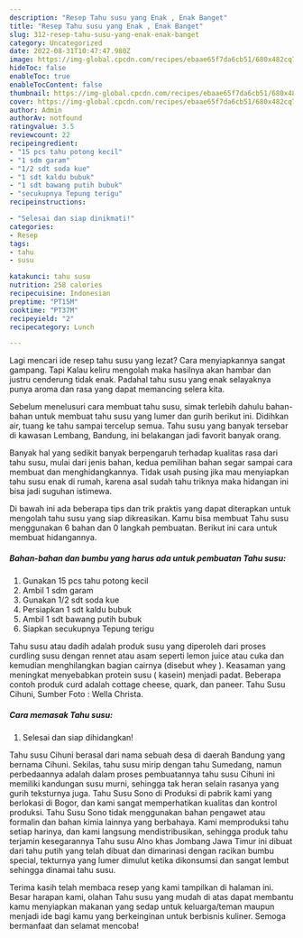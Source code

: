 ```yaml
---
description: "Resep Tahu susu yang Enak , Enak Banget"
title: "Resep Tahu susu yang Enak , Enak Banget"
slug: 312-resep-tahu-susu-yang-enak-enak-banget
category: Uncategorized
date: 2022-08-31T10:47:47.980Z
image: https://img-global.cpcdn.com/recipes/ebaae65f7da6cb51/680x482cq70/tahu-susu-foto-resep-utama.jpg
hideToc: false
enableToc: true
enableTocContent: false
thumbnail: https://img-global.cpcdn.com/recipes/ebaae65f7da6cb51/680x482cq70/tahu-susu-foto-resep-utama.jpg
cover: https://img-global.cpcdn.com/recipes/ebaae65f7da6cb51/680x482cq70/tahu-susu-foto-resep-utama.jpg
author: Admin
authorAv: notfound
ratingvalue: 3.5
reviewcount: 22
recipeingredient:
- "15 pcs tahu potong kecil"
- "1 sdm garam"
- "1/2 sdt soda kue"
- "1 sdt kaldu bubuk"
- "1 sdt bawang putih bubuk"
- "secukupnya Tepung terigu"
recipeinstructions:

- "Selesai dan siap dinikmati!"
categories:
- Resep
tags:
- tahu
- susu

katakunci: tahu susu 
nutrition: 258 calories
recipecuisine: Indonesian
preptime: "PT15M"
cooktime: "PT37M"
recipeyield: "2"
recipecategory: Lunch

---
```



Lagi mencari ide resep tahu susu yang lezat? Cara menyiapkannya sangat gampang. Tapi Kalau keliru mengolah maka hasilnya akan hambar dan justru cenderung tidak enak. Padahal tahu susu yang enak selayaknya punya aroma dan rasa yang dapat memancing selera kita.


Sebelum menelusuri cara membuat tahu susu, simak terlebih dahulu bahan-bahan untuk membuat tahu susu yang lumer dan gurih berikut ini. Didihkan air, tuang ke tahu sampai tercelup semua. Tahu susu yang banyak tersebar di kawasan Lembang, Bandung, ini belakangan jadi favorit banyak orang.

Banyak hal yang sedikit banyak berpengaruh terhadap kualitas rasa dari tahu susu, mulai dari jenis bahan, kedua pemilihan bahan segar sampai cara membuat dan menghidangkannya. Tidak usah pusing jika mau menyiapkan tahu susu enak di rumah, karena asal sudah tahu triknya maka hidangan ini bisa jadi suguhan istimewa.


Di bawah ini ada beberapa tips dan trik praktis yang dapat diterapkan untuk mengolah tahu susu yang siap dikreasikan. Kamu bisa membuat Tahu susu menggunakan 6 bahan dan 0 langkah pembuatan. Berikut ini cara untuk membuat hidangannya.

<!--inarticleads1-->

##### Bahan-bahan dan bumbu yang harus ada untuk pembuatan Tahu susu:

1. Gunakan 15 pcs tahu potong kecil
1. Ambil 1 sdm garam
1. Gunakan 1/2 sdt soda kue
1. Persiapkan 1 sdt kaldu bubuk
1. Ambil 1 sdt bawang putih bubuk
1. Siapkan secukupnya Tepung terigu


Tahu susu atau dadih adalah produk susu yang diperoleh dari proses curdling susu dengan rennet atau asam seperti lemon juice atau cuka dan kemudian menghilangkan bagian cairnya (disebut whey ). Keasaman yang meningkat menyebabkan protein susu ( kasein) menjadi padat. Beberapa contoh produk curd adalah cottage cheese, quark, dan paneer. Tahu Susu Cihuni, Sumber Foto : Wella Christa. 

<!--inarticleads2-->

##### Cara memasak Tahu susu:


1. Selesai dan siap dihidangkan!

Tahu susu Cihuni berasal dari nama sebuah desa di daerah Bandung yang bernama Cihuni. Sekilas, tahu susu mirip dengan tahu Sumedang, namun perbedaannya adalah dalam proses pembuatannya tahu susu Cihuni ini memiliki kandungan susu murni, sehingga tak heran selain rasanya yang gurih teksturnya juga. Tahu Susu Sono di Produksi di pabrik kami yang berlokasi di Bogor, dan kami sangat memperhatikan kualitas dan kontrol produksi. Tahu Susu Sono tidak menggunakan bahan pengawet atau formalin dan bahan kimia lainnya yang berbahaya. Kami memproduksi tahu setiap harinya, dan kami langsung mendistribusikan, sehingga produk tahu terjamin kesegarannya Tahu susu Alno khas Jombang Jawa Timur ini dibuat dari tahu putih yang telah dibuat dan dimarinasi dengan racikan bumbu special, tekturnya yang lumer dimulut ketika dikonsumsi dan sangat lembut sehingga dinamai tahu susu. 

Terima kasih telah membaca resep yang kami tampilkan di halaman ini. Besar harapan kami, olahan Tahu susu yang mudah di atas dapat membantu kamu menyiapkan makanan yang sedap untuk keluarga/teman maupun menjadi ide bagi kamu yang berkeinginan untuk berbisnis kuliner. Semoga bermanfaat dan selamat mencoba!
